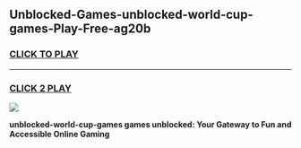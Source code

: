 
## Unblocked-Games-unblocked-world-cup-games-Play-Free-ag20b
<h3>
<a href="https://premium76.site?title=unblocked-world-cup-games&ref=10A">CLICK TO PLAY</a></h3>
<hr>

<h3>
<a href="https://premium76.site?title=unblocked-world-cup-games&ref=10A">CLICK 2 PLAY</a>
  
</h3>

<a href="https://premium76.site?title=unblocked-world-cup-games&ref=10A"><img src="https://clearcache.store/games.png"></a>


**unblocked-world-cup-games games unblocked: Your Gateway to Fun and Accessible Online Gaming**
